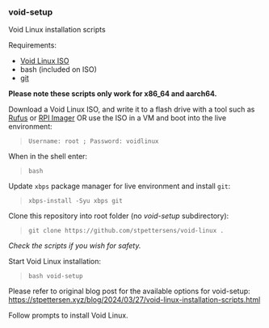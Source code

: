 ### void-setup
Void Linux installation scripts

Requirements:
* [Void Linux ISO](https://voidlinux.org)
* bash (included on ISO)
* [git](https://voidlinux.org/packages/?arch=86_64&q=git)

**Please note these scripts only work for x86_64 and aarch64.**

Download a Void Linux ISO, and write it to a flash drive with a tool such
as [Rufus](https://rufus.ie) or [RPI Imager](https://github.com/raspberrypi/rpi-imager)
OR use the ISO in a VM and boot into the live environment:

> `Username: root ; Password: voidlinux`

When in the shell enter:
> `bash`

Update `xbps` package manager for live environment and install `git`:
> `xbps-install -Syu xbps git`

Clone this repository into root folder (no *void-setup* subdirectory):
> `git clone https://github.com/stpettersens/void-linux .`

*Check the scripts if you wish for safety.*

Start Void Linux installation:
> `bash void-setup`

Please refer to original blog post for the available options
for void-setup:
https://stpettersen.xyz/blog/2024/03/27/void-linux-installation-scripts.html

Follow prompts to install Void Linux.
